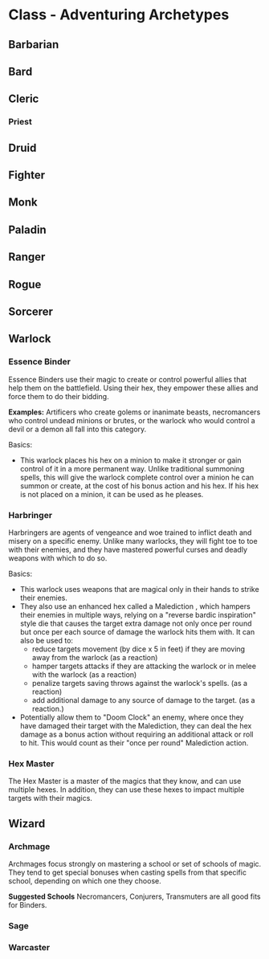 <!-- toc -->

# Class - Adventuring Archetypes

## Barbarian

### 

###

###

## Bard

## Cleric



### Priest


## Druid

## Fighter

## Monk

## Paladin

## Ranger

## Rogue

## Sorcerer

## Warlock

### Essence Binder
Essence Binders use their magic to create or control powerful allies that help them on the battlefield. Using their hex, they empower these allies and force them to do their bidding.

**Examples:** Artificers who create golems or inanimate beasts, necromancers who control undead minions or brutes, or the warlock who would control a devil or a demon all fall into this category. 

Basics:

- This warlock places his hex on a minion to make it stronger or gain control of it in a more permanent way. Unlike traditional summoning spells, this will give the warlock complete control over a minion he can summon or create, at the cost of his bonus action and his hex. If his hex is not placed on a minion, it can be used as he pleases.

### Harbringer

Harbringers are agents of vengeance and woe trained to inflict death and misery on a specific enemy. Unlike many warlocks, they will fight toe to toe with their enemies, and they have mastered powerful curses and deadly weapons with which to do so.

Basics:

- This warlock uses weapons that are magical only in their hands to strike their enemies.
- They also use an enhanced hex called a Malediction , which hampers their enemies in multiple ways, relying on a "reverse bardic inspiration" style die that causes the target extra damage not only once per round but once per each source of damage the warlock hits them with. It can also be used to:
    - reduce targets movement (by dice x 5 in feet) if they are moving away from the warlock (as a reaction)
    - hamper targets attacks if they are attacking the warlock or in melee with the warlock (as a reaction)
    - penalize targets saving throws against the warlock's spells. (as a reaction)
    - add additional damage to any source of damage to the target. (as a reaction.)
- Potentially allow them to "Doom Clock" an enemy, where once they have damaged their target with the Malediction, they can deal the hex damage as a bonus action without requiring an additional attack or roll to hit. This would count as their "once per round" Malediction action. 

### Hex Master

The Hex Master is a master of the magics that they know, and can use multiple hexes. In addition, they can use these hexes to impact multiple targets with their magics.

## Wizard

### Archmage
Archmages focus strongly on mastering a school or set of schools of magic. They tend to get special bonuses when casting spells from that specific school, depending on which one they choose.  

**Suggested Schools** Necromancers, Conjurers, Transmuters are all good fits for Binders.

### Sage

### Warcaster

